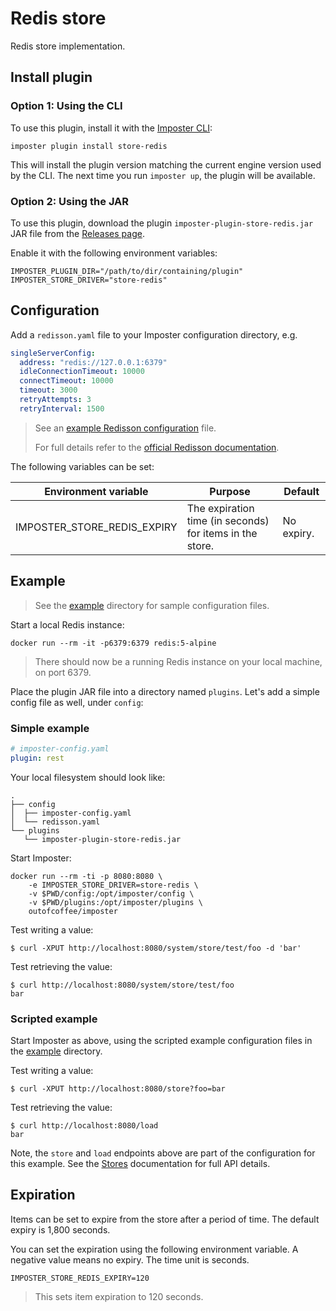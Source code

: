 # Redis store

Redis store implementation.

## Install plugin

### Option 1: Using the CLI

To use this plugin, install it with the [Imposter CLI](../../docs/run_imposter_cli.md):

    imposter plugin install store-redis

This will install the plugin version matching the current engine version used by the CLI. The next time you run `imposter up`, the plugin will be available.

### Option 2: Using the JAR

To use this plugin, download the plugin `imposter-plugin-store-redis.jar` JAR file from the [Releases page](https://github.com/outofcoffee/imposter/releases).

Enable it with the following environment variables:

    IMPOSTER_PLUGIN_DIR="/path/to/dir/containing/plugin"
    IMPOSTER_STORE_DRIVER="store-redis"

## Configuration

Add a `redisson.yaml` file to your Imposter configuration directory, e.g.

```yaml
singleServerConfig:
  address: "redis://127.0.0.1:6379"
  idleConnectionTimeout: 10000
  connectTimeout: 10000
  timeout: 3000
  retryAttempts: 3
  retryInterval: 1500
```

> See an [example Redisson configuration](example/redisson.yaml) file.
>
> For full details refer to the [official Redisson documentation](https://github.com/redisson/redisson/wiki/2.-Configuration).

The following variables can be set:

| Environment variable         | Purpose                                                  | Default    |
|------------------------------|----------------------------------------------------------|------------|
| IMPOSTER_STORE_REDIS_EXPIRY  | The expiration time (in seconds) for items in the store. | No expiry. |

## Example

> See the [example](https://github.com/outofcoffee/imposter/tree/main/store/redis/example) directory for sample configuration files.

Start a local Redis instance:

    docker run --rm -it -p6379:6379 redis:5-alpine

> There should now be a running Redis instance on your local machine, on port 6379.

Place the plugin JAR file into a directory named `plugins`. Let's add a simple config file as well, under `config`:

### Simple example

```yaml
# imposter-config.yaml
plugin: rest
```

Your local filesystem should look like:

```
.
├── config
│  ├── imposter-config.yaml
│  └── redisson.yaml
└── plugins
   └── imposter-plugin-store-redis.jar
```

Start Imposter:

    docker run --rm -ti -p 8080:8080 \
        -e IMPOSTER_STORE_DRIVER=store-redis \
        -v $PWD/config:/opt/imposter/config \
        -v $PWD/plugins:/opt/imposter/plugins \
        outofcoffee/imposter

Test writing a value:

    $ curl -XPUT http://localhost:8080/system/store/test/foo -d 'bar'

Test retrieving the value:

    $ curl http://localhost:8080/system/store/test/foo
    bar

### Scripted example

Start Imposter as above, using the scripted example configuration files in the [example](https://github.com/outofcoffee/imposter/tree/main/store/redis/example) directory.

Test writing a value:

    $ curl -XPUT http://localhost:8080/store?foo=bar

Test retrieving the value:

    $ curl http://localhost:8080/load
    bar

Note, the `store` and `load` endpoints above are part of the configuration for this example. See the [Stores](../../docs/stores.md) documentation for full API details.

## Expiration

Items can be set to expire from the store after a period of time. The default expiry is 1,800 seconds.

You can set the expiration using the following environment variable. A negative value means no expiry. The time unit is seconds.

    IMPOSTER_STORE_REDIS_EXPIRY=120

> This sets item expiration to 120 seconds.
